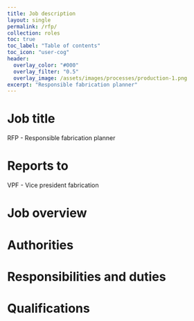 ```yaml
---
title: Job description
layout: single
permalink: /rfp/
collection: roles
toc: true
toc_label: "Table of contents"
toc_icon: "user-cog"
header:
  overlay_color: "#000"
  overlay_filter: "0.5"
  overlay_image: /assets/images/processes/production-1.png
excerpt: "Responsible fabrication planner"
---
```

# Job title
RFP - Responsible fabrication planner

# Reports to
VPF - Vice president fabrication

# Job overview

# Authorities

# Responsibilities and duties

# Qualifications
